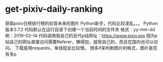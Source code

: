 # get-pixiv-daily-ranking
获取pixiv日榜排行榜的初音未来的图片 
Python新手，代码比较凌乱。。。 
Python版本3.7.2 
代码默认在运行目录下创建一个当前时间的文件夹 格式：yy-mm-dd 例：2019-02-14 
代码调用我自己的反代p站网址：https://www.pixiv.pro
因为p站自己的网址直接访问需要Referer，懒得加，就用自己的，而且在国内也可以访问。
下载是用requests，单线程会比较慢。
很多if来判断图片的格式，图片是否有多p
